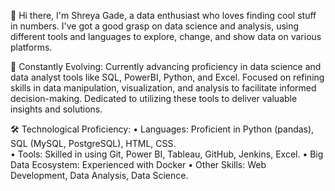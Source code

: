 👋 Hi there, I'm Shreya Gade, a data enthusiast who loves finding cool stuff in numbers. I've got a good grasp on data science and analysis, using different tools and languages to explore, change, and show data on various platforms.

🌱 Constantly Evolving: Currently advancing proficiency in data science and data analyst tools like SQL, PowerBI, Python, and Excel. Focused on refining skills in data manipulation, visualization, and analysis to facilitate informed decision-making. Dedicated to utilizing these tools to deliver valuable insights and solutions.

🛠 Technological Proficiency: • Languages: Proficient in Python (pandas), SQL (MySQL, PostgreSQL), HTML, CSS.          
• Tools: Skilled in using Git, Power BI, Tableau, GitHub, Jenkins, Excel.   • Big Data Ecosystem: Experienced with Docker • Other Skills: Web Development, Data Analysis, Data Science.
 
 
